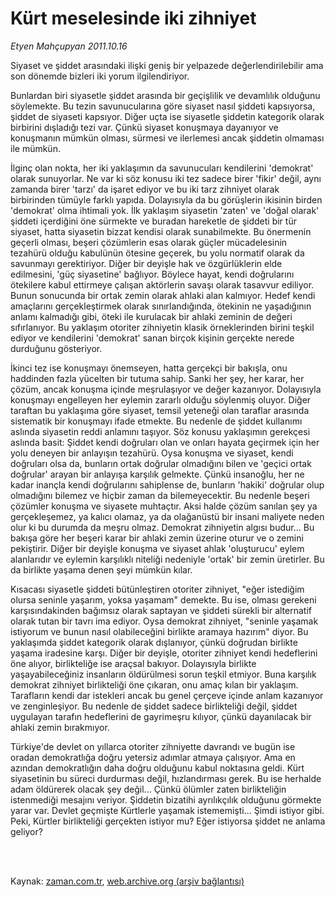 # Kürt meselesinde iki zihniyet

*Etyen Mahçupyan 2011.10.16*

<td class="columnist-detail">
<p>Siyaset ve şiddet arasındaki ilişki geniş bir yelpazede değerlendirilebilir ama son dönemde bizleri iki yorum ilgilendiriyor.</p>
<p>
<div id="haberMetinDiv">
<p>Bunlardan biri siyasetle şiddet arasında bir geçişlilik ve devamlılık olduğunu söylemekte. Bu tezin savunucularına göre siyaset nasıl şiddeti kapsıyorsa, şiddet de siyaseti kapsıyor. Diğer uçta ise siyasetle şiddetin kategorik olarak birbirini dışladığı tezi var. Çünkü siyaset konuşmaya dayanıyor ve konuşmanın mümkün olması, sürmesi ve ilerlemesi ancak şiddetin olmaması ile mümkün.
<p>İlginç olan nokta, her iki yaklaşımın da savunucuları kendilerini 'demokrat' olarak sunuyorlar. Ne var ki söz konusu iki tez sadece birer 'fikir' değil, aynı zamanda birer 'tarzı' da işaret ediyor ve bu iki tarz zihniyet olarak birbirinden tümüyle farklı yapıda. Dolayısıyla da bu görüşlerin ikisinin birden 'demokrat' olma ihtimali yok. İlk yaklaşım siyasetin 'zaten' ve 'doğal olarak' şiddeti içerdiğini öne sürmekte ve buradan hareketle de şiddeti bir tür siyaset, hatta siyasetin bizzat kendisi olarak sunabilmekte. Bu önermenin geçerli olması, beşeri çözümlerin esas olarak güçler mücadelesinin tezahürü olduğu kabulünün ötesine geçerek, bu yolu normatif olarak da savunmayı gerektiriyor. Diğer bir deyişle hak ve özgürlüklerin elde edilmesini, 'güç siyasetine' bağlıyor. Böylece hayat, kendi doğrularını ötekilere kabul ettirmeye çalışan aktörlerin savaşı olarak tasavvur ediliyor. Bunun sonucunda bir ortak zemin olarak ahlaki alan kalmıyor. Hedef kendi amaçlarını gerçekleştirmek olarak sınırlandığında, ötekinin ne yaşadığının anlamı kalmadığı gibi, öteki ile kurulacak bir ahlaki zeminin de değeri sıfırlanıyor. Bu yaklaşım otoriter zihniyetin klasik örneklerinden birini teşkil ediyor ve kendilerini 'demokrat' sanan birçok kişinin gerçekte nerede durduğunu gösteriyor.
<p>İkinci tez ise konuşmayı önemseyen, hatta gerçekçi bir bakışla, onu haddinden fazla yücelten bir tutuma sahip. Sanki her şey, her karar, her çözüm, ancak konuşma içinde meşrulaşıyor ve değer kazanıyor. Dolayısıyla konuşmayı engelleyen her eylemin zararlı olduğu söylenmiş oluyor. Diğer taraftan bu yaklaşıma göre siyaset, temsil yeteneği olan taraflar arasında sistematik bir konuşmayı ifade etmekte. Bu nedenle de şiddet kullanımı aslında siyasetin reddi anlamını taşıyor. Söz konusu yaklaşımın gerekçesi aslında basit: Şiddet kendi doğruları olan ve onları hayata geçirmek için her yolu deneyen bir anlayışın tezahürü. Oysa konuşma ve siyaset, kendi doğruları olsa da, bunların ortak doğrular olmadığını bilen ve 'geçici ortak doğrular' arayan bir anlayışa karşılık gelmekte. Çünkü insanoğlu, her ne kadar inançla kendi doğrularını sahiplense de, bunların 'hakiki' doğrular olup olmadığını bilemez ve hiçbir zaman da bilemeyecektir. Bu nedenle beşeri çözümler konuşma ve siyasete muhtaçtır. Aksi halde çözüm sanılan şey ya gerçekleşemez, ya kalıcı olamaz, ya da olağanüstü bir insani maliyete neden olur ki bu durumda da meşru olmaz. Demokrat zihniyetin algısı budur... Bu bakışa göre her beşeri karar bir ahlaki zemin üzerine oturur ve o zemini pekiştirir. Diğer bir deyişle konuşma ve siyaset ahlak 'oluşturucu' eylem alanlarıdır ve eylemin karşılıklı niteliği nedeniyle 'ortak' bir zemin üretirler. Bu da birlikte yaşama denen şeyi mümkün kılar.
<p>Kısacası siyasetle şiddeti bütünleştiren otoriter zihniyet, "eğer istediğim olursa seninle yaşarım, yoksa yaşamam" demekte. Bu ise, olması gerekeni karşısındakinden bağımsız olarak saptayan ve şiddeti sürekli bir alternatif olarak tutan bir tavrı ima ediyor. Oysa demokrat zihniyet, "seninle yaşamak istiyorum ve bunun nasıl olabileceğini birlikte aramaya hazırım" diyor. Bu yaklaşımda şiddet kategorik olarak dışlanıyor, çünkü doğrudan birlikte yaşama iradesine karşı. Diğer bir deyişle, otoriter zihniyet kendi hedeflerini öne alıyor, birlikteliğe ise araçsal bakıyor. Dolayısıyla birlikte yaşayabileceğiniz insanların öldürülmesi sorun teşkil etmiyor. Buna karşılık demokrat zihniyet birlikteliği öne çıkaran, onu amaç kılan bir yaklaşım. Tarafların kendi dar istekleri ancak bu genel çerçeve içinde anlam kazanıyor ve zenginleşiyor. Bu nedenle de şiddet sadece birlikteliği değil, şiddet uygulayan tarafın hedeflerini de gayrimeşru kılıyor, çünkü dayanılacak bir ahlaki zemin bırakmıyor.
<p>Türkiye'de devlet on yıllarca otoriter zihniyette davrandı ve bugün ise oradan demokratlığa doğru yetersiz adımlar atmaya çalışıyor. Ama en azından demokratlığın daha doğru olduğunu kabul noktasına geldi. Kürt siyasetinin bu süreci durdurması değil, hızlandırması gerek. Bu ise herhalde adam öldürerek olacak şey değil... Çünkü ölümler zaten birlikteliğin istenmediği mesajını veriyor. Şiddetin bizatihi ayrılıkçılık olduğunu görmekte yarar var. Devlet geçmişte Kürtlerle yaşamak istememişti... Şimdi istiyor gibi. Peki, Kürtler birlikteliği gerçekten istiyor mu? Eğer istiyorsa şiddet ne anlama geliyor? </p></p></p></p></p></div>
</p>


<p><br>
		 </br></p></td>

Kaynak: [zaman.com.tr](http://zaman.com.tr/yazar.do?yazino=1191136), [web.archive.org (arşiv bağlantısı)](http://web.archive.org/web/20111225140303/http://www.zaman.com.tr:80/yazar.do?yazino=1191136)
